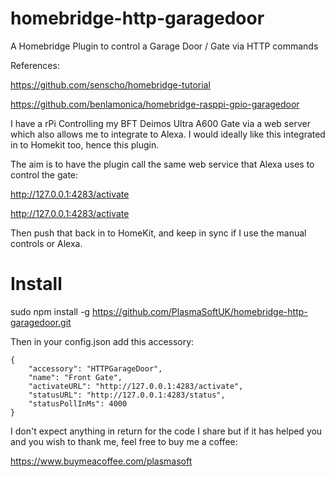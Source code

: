# homebridge-http-garagedoor
A Homebridge Plugin to control a Garage Door / Gate via HTTP commands

References:
  
  https://github.com/senscho/homebridge-tutorial
  
  https://github.com/benlamonica/homebridge-rasppi-gpio-garagedoor



I have a rPi Controlling my BFT Deimos Ultra A600 Gate via a web server which also allows me to integrate to Alexa.
I would ideally like this integrated in to Homekit too, hence this plugin.

The aim is to have the plugin call the same web service that Alexa uses to control the gate:

http://127.0.0.1:4283/activate

http://127.0.0.1:4283/activate

Then push that back in to HomeKit, and keep in sync if I use the manual controls or Alexa.



# Install

sudo npm install -g https://github.com/PlasmaSoftUK/homebridge-http-garagedoor.git


Then in your config.json add this accessory:

```
{
    "accessory": "HTTPGarageDoor",
    "name": "Front Gate",
    "activateURL": "http://127.0.0.1:4283/activate",
    "statusURL": "http://127.0.0.1:4283/status",
    "statusPollInMs": 4000
}
```

I don't expect anything in return for the code I share but if it has helped you and you wish to thank me, feel free to buy me a coffee:

https://www.buymeacoffee.com/plasmasoft

